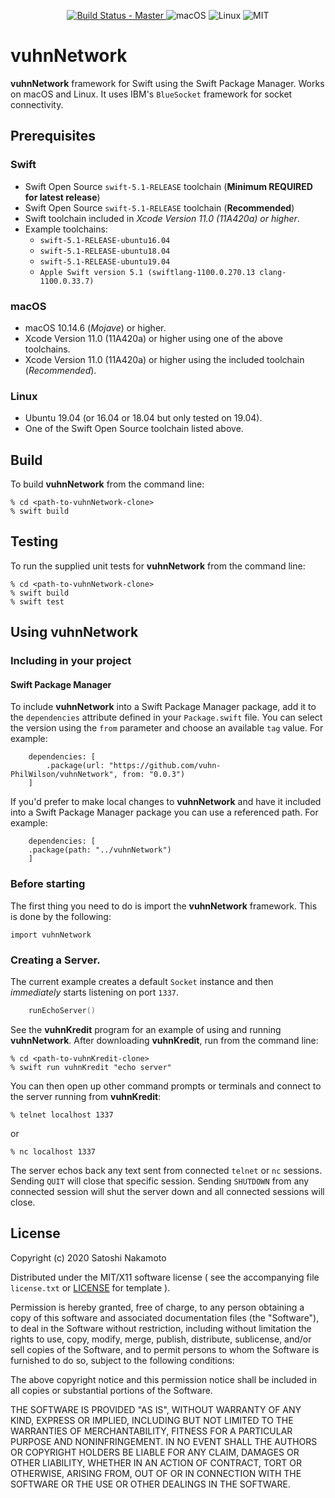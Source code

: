 <p align="center">
    <a href="https://travis-ci.com/vuhn-PhilWilson/vuhnNetwork">
    <img src="https://travis-ci.com/vuhn-PhilWilson/vuhnNetwork.svg?branch=master" alt="Build Status - Master">
    </a>
    <img src="https://img.shields.io/badge/os-macOS-green.svg?style=flat" alt="macOS">
    <img src="https://img.shields.io/badge/os-linux-green.svg?style=flat" alt="Linux">
    <img src="https://img.shields.io/badge/license-MIT-green.svg?style=flat" alt="MIT">
</p>

# vuhnNetwork

**vuhnNetwork** framework for Swift using the Swift Package Manager.
Works on macOS and Linux.
It uses IBM's `BlueSocket` framework for socket connectivity.

## Prerequisites

### Swift

* Swift Open Source `swift-5.1-RELEASE` toolchain (**Minimum REQUIRED for latest release**)
* Swift Open Source `swift-5.1-RELEASE` toolchain (**Recommended**)
* Swift toolchain included in *Xcode Version 11.0 (11A420a) or higher*.
* Example toolchains:
  * `swift-5.1-RELEASE-ubuntu16.04`
  * `swift-5.1-RELEASE-ubuntu18.04`
  * `swift-5.1-RELEASE-ubuntu19.04`
  * `Apple Swift version 5.1 (swiftlang-1100.0.270.13 clang-1100.0.33.7)`

### macOS

* macOS 10.14.6 (*Mojave*) or higher.
* Xcode Version 11.0  (11A420a) or higher using one of the above toolchains.
* Xcode Version 11.0 (11A420a) or higher using the included toolchain (*Recommended*).

### Linux

* Ubuntu 19.04 (or 16.04 or 18.04 but only tested on 19.04).
* One of the Swift Open Source toolchain listed above.

## Build

To build **vuhnNetwork** from the command line:

```
% cd <path-to-vuhnNetwork-clone>
% swift build
```

## Testing

To run the supplied unit tests for **vuhnNetwork** from the command line:

```
% cd <path-to-vuhnNetwork-clone>
% swift build
% swift test
```

## Using vuhnNetwork

### Including in your project

#### Swift Package Manager

To include **vuhnNetwork** into a Swift Package Manager package, add it to the `dependencies` attribute defined in your `Package.swift` file.
You can select the version using the `from` parameter and choose an available `tag` value.
For example:
```
    dependencies: [
        .package(url: "https://github.com/vuhn-PhilWilson/vuhnNetwork", from: "0.0.3")
    ]
```

If you'd prefer to make local changes to **vuhnNetwork** and have it included into a Swift Package Manager package you can use a referenced path.
For example:
```
    dependencies: [
    .package(path: "../vuhnNetwork")
    ]
```

### Before starting

The first thing you need to do is import the **vuhnNetwork** framework.
This is done by the following:
```
import vuhnNetwork
```

### Creating a Server.

The current example creates a default `Socket` instance and then *immediately* starts listening on port `1337`.
```swift
    runEchoServer()
```

See the **vuhnKredit** program for an example of using and running **vuhnNetwork**.
After downloading **vuhnKredit**, run from the command line:

```
% cd <path-to-vuhnKredit-clone>
% swift run vuhnKredit "echo server"
```

You can then open up other command prompts or terminals and connect to the server running from **vuhnKredit**:

```
% telnet localhost 1337
```
or
```
% nc localhost 1337
```

The server echos back any text sent from connected `telnet` or `nc` sessions.
Sending `QUIT` will close that specific session.
Sending `SHUTDOWN` from any connected session will shut the server down and all connected sessions will close.

## License

Copyright (c) 2020 Satoshi Nakamoto

Distributed under the MIT/X11 software license ( see the accompanying
file `license.txt` or  [LICENSE](http://www.opensource.org/licenses/mit-license.php) for template ).

Permission is hereby granted, free of charge, to any person obtaining a copy
of this software and associated documentation files (the "Software"), to deal
in the Software without restriction, including without limitation the rights
to use, copy, modify, merge, publish, distribute, sublicense, and/or sell
copies of the Software, and to permit persons to whom the Software is
furnished to do so, subject to the following conditions:

The above copyright notice and this permission notice shall be included in
all copies or substantial portions of the Software.

THE SOFTWARE IS PROVIDED "AS IS", WITHOUT WARRANTY OF ANY KIND, EXPRESS OR
IMPLIED, INCLUDING BUT NOT LIMITED TO THE WARRANTIES OF MERCHANTABILITY,
FITNESS FOR A PARTICULAR PURPOSE AND NONINFRINGEMENT. IN NO EVENT SHALL THE
AUTHORS OR COPYRIGHT HOLDERS BE LIABLE FOR ANY CLAIM, DAMAGES OR OTHER
LIABILITY, WHETHER IN AN ACTION OF CONTRACT, TORT OR OTHERWISE, ARISING FROM,
OUT OF OR IN CONNECTION WITH THE SOFTWARE OR THE USE OR OTHER DEALINGS IN
THE SOFTWARE.
